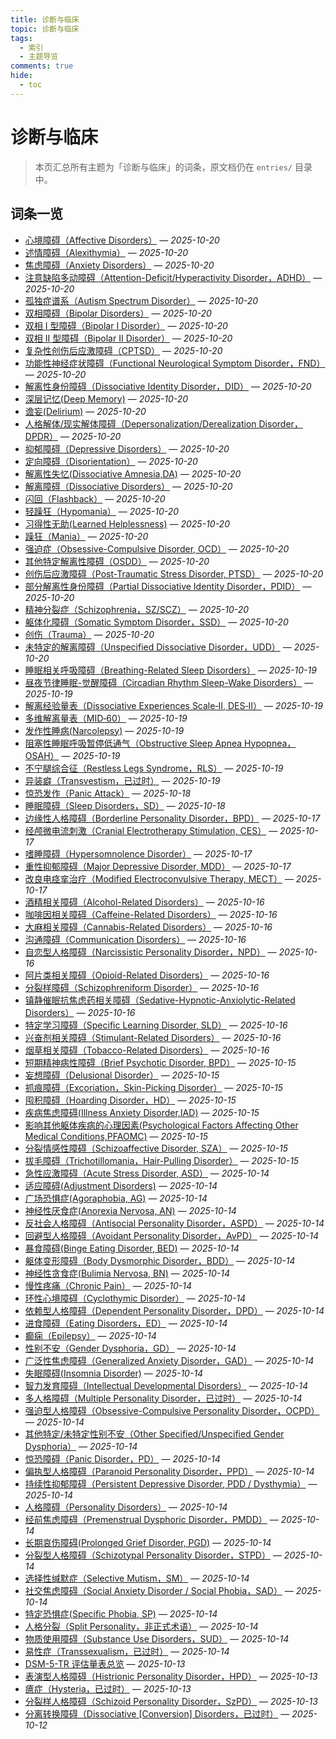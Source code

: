```yaml
---
title: 诊断与临床
topic: 诊断与临床
tags:
  - 索引
  - 主题导览
comments: true
hide:
  - toc
---
```


# 诊断与临床

> 本页汇总所有主题为「诊断与临床」的词条，原文档仍在 `entries/` 目录中。

## 词条一览

- [心境障碍（Affective Disorders）](Affective-Disorders.md) — *2025-10-20*
- [述情障碍（Alexithymia）](Alexithymia.md) — *2025-10-20*
- [焦虑障碍（Anxiety Disorders）](Anxiety-Disorders.md) — *2025-10-20*
- [注意缺陷多动障碍（Attention-Deficit/Hyperactivity Disorder，ADHD）](Attention-Deficit-Hyperactivity-Disorder-ADHD.md) — *2025-10-20*
- [孤独症谱系（Autism Spectrum Disorder）](Autism-Spectrum-Disorder.md) — *2025-10-20*
- [双相障碍（Bipolar Disorders）](Bipolar-Disorders.md) — *2025-10-20*
- [双相 I 型障碍（Bipolar I Disorder）](Bipolar-I-Disorder.md) — *2025-10-20*
- [双相 II 型障碍（Bipolar II Disorder）](Bipolar-II-Disorder.md) — *2025-10-20*
- [复杂性创伤后应激障碍（CPTSD）](CPTSD.md) — *2025-10-20*
- [功能性神经症状障碍（Functional Neurological Symptom Disorder，FND）](Conversion-Disorder-FND.md) — *2025-10-20*
- [解离性身份障碍（Dissociative Identity Disorder，DID）](DID.md) — *2025-10-20*
- [深层记忆(Deep Memory)](Deep-Memory.md) — *2025-10-20*
- [谵妄(Delirium)](Delirium.md) — *2025-10-20*
- [人格解体/现实解体障碍（Depersonalization/Derealization Disorder，DPDR）](Depersonalization-Derealization-Disorder-DPDR.md) — *2025-10-20*
- [抑郁障碍（Depressive Disorders）](Depressive-Disorders.md) — *2025-10-20*
- [定向障碍（Disorientation）](Disorientation.md) — *2025-10-20*
- [解离性失忆(Dissociative Amnesia,DA)](Dissociative-Amnesia-DA.md) — *2025-10-20*
- [解离障碍（Dissociative Disorders）](Dissociative-Disorders.md) — *2025-10-20*
- [闪回（Flashback）](Flashback.md) — *2025-10-20*
- [轻躁狂（Hypomania）](Hypomania.md) — *2025-10-20*
- [习得性无助(Learned Helplessness)](Learned-Helplessness.md) — *2025-10-20*
- [躁狂（Mania）](Mania.md) — *2025-10-20*
- [强迫症（Obsessive-Compulsive Disorder, OCD）](OCD.md) — *2025-10-20*
- [其他特定解离性障碍（OSDD）](OSDD.md) — *2025-10-20*
- [创伤后应激障碍（Post-Traumatic Stress Disorder, PTSD）](PTSD.md) — *2025-10-20*
- [部分解离性身份障碍（Partial Dissociative Identity Disorder，PDID）](Partial-Dissociative-Identity-Disorder-PDID.md) — *2025-10-20*
- [精神分裂症（Schizophrenia，SZ/SCZ）](Schizophrenia-SZ.md) — *2025-10-20*
- [躯体化障碍（Somatic Symptom Disorder，SSD）](Somatic-Symptom-Disorder-SSD.md) — *2025-10-20*
- [创伤（Trauma）](Trauma.md) — *2025-10-20*
- [未特定的解离障碍（Unspecified Dissociative Disorder，UDD）](Unspecified-Dissociative-Disorder-UDD.md) — *2025-10-20*
- [睡眠相关呼吸障碍（Breathing-Related Sleep Disorders）](Breathing-Related-Sleep-Disorders.md) — *2025-10-19*
- [昼夜节律睡眠-觉醒障碍（Circadian Rhythm Sleep-Wake Disorders）](Circadian-Rhythm-Sleep-Wake-Disorders.md) — *2025-10-19*
- [解离经验量表（Dissociative Experiences Scale‑II, DES‑II）](Dissociative-Experiences-Scale-DES-II.md) — *2025-10-19*
- [多维解离量表（MID‑60）](Multidimensional-Inventory-of-Dissociation-MID-60.md) — *2025-10-19*
- [发作性睡病(Narcolepsy)](Narcolepsy.md) — *2025-10-19*
- [阻塞性睡眠呼吸暂停低通气（Obstructive Sleep Apnea Hypopnea，OSAH）](Obstructive-Sleep-Apnea-Hypopnea.md) — *2025-10-19*
- [不宁腿综合征（Restless Legs Syndrome，RLS）](Restless-Legs-Syndrome.md) — *2025-10-19*
- [异装癖（Transvestism，已过时）](Transvestism-Obsolete.md) — *2025-10-19*
- [惊恐发作（Panic Attack）](Panic-Attack.md) — *2025-10-18*
- [睡眠障碍（Sleep Disorders，SD）](Sleep-Disorders-SD.md) — *2025-10-18*
- [边缘性人格障碍（Borderline Personality Disorder，BPD）](Borderline-Personality-Disorder-BPD.md) — *2025-10-17*
- [经颅微电流刺激（Cranial Electrotherapy Stimulation, CES）](Cranial-Electrotherapy-Stimulation-CES.md) — *2025-10-17*
- [嗜睡障碍（Hypersomnolence Disorder）](Hypersomnolence-Disorder.md) — *2025-10-17*
- [重性抑郁障碍（Major Depressive Disorder, MDD）](Major-Depressive-Disorder-MDD.md) — *2025-10-17*
- [改良电痉挛治疗（Modified Electroconvulsive Therapy, MECT）](Modified-Electroconvulsive-Therapy-MECT.md) — *2025-10-17*
- [酒精相关障碍（Alcohol-Related Disorders）](Alcohol-Related-Disorders.md) — *2025-10-16*
- [咖啡因相关障碍（Caffeine-Related Disorders）](Caffeine-Related-Disorders.md) — *2025-10-16*
- [大麻相关障碍（Cannabis-Related Disorders）](Cannabis-Related-Disorders.md) — *2025-10-16*
- [沟通障碍（Communication Disorders）](Communication-Disorders.md) — *2025-10-16*
- [自恋型人格障碍（Narcissistic Personality Disorder，NPD）](Narcissistic-Personality-Disorder-NPD.md) — *2025-10-16*
- [阿片类相关障碍（Opioid-Related Disorders）](Opioid-Related-Disorders.md) — *2025-10-16*
- [分裂样障碍（Schizophreniform Disorder）](Schizophreniform-Disorder.md) — *2025-10-16*
- [镇静催眠抗焦虑药相关障碍（Sedative-Hypnotic-Anxiolytic-Related Disorders）](Sedative-Hypnotic-Anxiolytic-Related-Disorders.md) — *2025-10-16*
- [特定学习障碍（Specific Learning Disorder, SLD）](Specific-Learning-Disorder.md) — *2025-10-16*
- [兴奋剂相关障碍（Stimulant-Related Disorders）](Stimulant-Related-Disorders.md) — *2025-10-16*
- [烟草相关障碍（Tobacco-Related Disorders）](Tobacco-Related-Disorders.md) — *2025-10-16*
- [短期精神病性障碍（Brief Psychotic Disorder, BPD）](Brief-Psychotic-Disorder.md) — *2025-10-15*
- [妄想障碍（Delusional Disorder）](Delusional-Disorder.md) — *2025-10-15*
- [抓痕障碍（Excoriation，Skin-Picking Disorder）](Excoriation-Skin-Picking-Disorder.md) — *2025-10-15*
- [囤积障碍（Hoarding Disorder，HD）](Hoarding-Disorder.md) — *2025-10-15*
- [疾病焦虑障碍(Illness Anxiety Disorder,IAD)](Illness-Anxiety-Disorder.md) — *2025-10-15*
- [影响其他躯体疾病的心理因素(Psychological Factors Affecting Other Medical Conditions,PFAOMC)](Psychological-Factors-Affecting-Other-Medical-Conditions.md) — *2025-10-15*
- [分裂情感性障碍（Schizoaffective Disorder, SZA）](Schizoaffective-Disorder.md) — *2025-10-15*
- [拔毛障碍（Trichotillomania，Hair-Pulling Disorder）](Trichotillomania-Hair-Pulling-Disorder.md) — *2025-10-15*
- [急性应激障碍（Acute Stress Disorder, ASD）](Acute-Stress-Disorder-ASD.md) — *2025-10-14*
- [适应障碍(Adjustment Disorders)](Adjustment-Disorders.md) — *2025-10-14*
- [广场恐惧症(Agoraphobia, AG)](Agoraphobia.md) — *2025-10-14*
- [神经性厌食症(Anorexia Nervosa, AN)](Anorexia-Nervosa.md) — *2025-10-14*
- [反社会人格障碍（Antisocial Personality Disorder，ASPD）](Antisocial-Personality-Disorder-ASPD.md) — *2025-10-14*
- [回避型人格障碍（Avoidant Personality Disorder，AvPD）](Avoidant-Personality-Disorder-AvPD.md) — *2025-10-14*
- [暴食障碍(Binge Eating Disorder, BED)](Binge-Eating-Disorder.md) — *2025-10-14*
- [躯体变形障碍（Body Dysmorphic Disorder，BDD）](Body-Dysmorphic-Disorder.md) — *2025-10-14*
- [神经性贪食症(Bulimia Nervosa, BN)](Bulimia-Nervosa.md) — *2025-10-14*
- [慢性疼痛（Chronic Pain）](Chronic-Pain.md) — *2025-10-14*
- [环性心境障碍（Cyclothymic Disorder）](Cyclothymic-Disorder.md) — *2025-10-14*
- [依赖型人格障碍（Dependent Personality Disorder，DPD）](Dependent-Personality-Disorder-DPD.md) — *2025-10-14*
- [进食障碍（Eating Disorders，ED）](Eating-Disorders-ED.md) — *2025-10-14*
- [癫痫（Epilepsy）](Epilepsy.md) — *2025-10-14*
- [性别不安（Gender Dysphoria，GD）](Gender-Dysphoria-GD.md) — *2025-10-14*
- [广泛性焦虑障碍（Generalized Anxiety Disorder，GAD）](Generalized-Anxiety-Disorder-GAD.md) — *2025-10-14*
- [失眠障碍(Insomnia Disorder)](Insomnia-Disorder.md) — *2025-10-14*
- [智力发育障碍（Intellectual Developmental Disorders）](Intellectual-Developmental-Disorders.md) — *2025-10-14*
- [多人格障碍（Multiple Personality Disorder，已过时）](Multiple-Personality-Disorder-Obsolete.md) — *2025-10-14*
- [强迫型人格障碍（Obsessive-Compulsive Personality Disorder，OCPD）](Obsessive-Compulsive-Personality-Disorder-OCPD.md) — *2025-10-14*
- [其他特定/未特定性别不安（Other Specified/Unspecified Gender Dysphoria）](Other-Specified-Unspecified-Gender-Dysphoria.md) — *2025-10-14*
- [惊恐障碍（Panic Disorder，PD）](Panic-Disorder.md) — *2025-10-14*
- [偏执型人格障碍（Paranoid Personality Disorder，PPD）](Paranoid-Personality-Disorder-PPD.md) — *2025-10-14*
- [持续性抑郁障碍（Persistent Depressive Disorder, PDD / Dysthymia）](Persistent-Depressive-Disorder-PDD.md) — *2025-10-14*
- [人格障碍（Personality Disorders）](Personality-Disorders.md) — *2025-10-14*
- [经前焦虑障碍（Premenstrual Dysphoric Disorder，PMDD）](Premenstrual-Dysphoric-Disorder.md) — *2025-10-14*
- [长期哀伤障碍(Prolonged Grief Disorder, PGD)](Prolonged-Grief-Disorder.md) — *2025-10-14*
- [分裂型人格障碍（Schizotypal Personality Disorder，STPD）](Schizotypal-Personality-Disorder-STPD.md) — *2025-10-14*
- [选择性缄默症（Selective Mutism，SM）](Selective-Mutism.md) — *2025-10-14*
- [社交焦虑障碍（Social Anxiety Disorder / Social Phobia，SAD）](Social-Anxiety-Disorder.md) — *2025-10-14*
- [特定恐惧症(Specific Phobia, SP)](Specific-Phobia.md) — *2025-10-14*
- [人格分裂（Split Personality，非正式术语）](Split-Personality.md) — *2025-10-14*
- [物质使用障碍（Substance Use Disorders，SUD）](Substance-Use-Disorders-SUD.md) — *2025-10-14*
- [易性症（Transsexualism，已过时）](Transsexualism-Obsolete.md) — *2025-10-14*
- [DSM-5-TR 评估量表总览](DSM-5TR-Scales.md) — *2025-10-13*
- [表演型人格障碍（Histrionic Personality Disorder，HPD）](Histrionic-Personality-Disorder-HPD.md) — *2025-10-13*
- [癔症（Hysteria，已过时）](Hysteria.md) — *2025-10-13*
- [分裂样人格障碍（Schizoid Personality Disorder，SzPD）](Schizoid-Personality-Disorder-SzPD.md) — *2025-10-13*
- [分离转换障碍（Dissociative [Conversion] Disorders，已过时）](Dissociative-Conversion-Disorder-Obsolete.md) — *2025-10-12*
